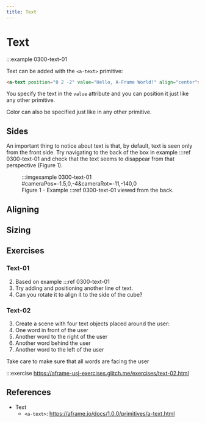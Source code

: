 ```yaml
---
title: Text
---
```



# Text

:::example 0300-text-01


Text can be added with the `<a-text>` primitive:

```html
<a-text position="0 2 -2" value="Hello, A-Frame World!" align="center"></a-text>
```

You specify the text in the `value` attribute and you can position it just like any other primitive.

Color can also be specified just like in any other primitive.

## Sides

An important thing to notice about text is that, by default, text is seen only from the front side. Try navigating to the back of the box in example :::ref 0300-text-01 and check that the text seems to disappear from that perspective (Figure 1).

<figure>
    :::imgexample 0300-text-01 #cameraPos=-1.5,0,-4&cameraRot=-11,-140,0
    <figcaption>Figure 1 - Example :::ref 0300-text-01 viewed from the back.</figcaption>
</figure>


## Aligning

## Sizing

  
## Exercises


### Text-01
2. Based on example :::ref 0300-text-01
  1. Try adding and positioning another line of text.
  2. Can you rotate it to align it to the side of the cube?
  
### Text-02
3. Create a scene with four text objects placed around the user:
  1. One word in front of the user
  2. Another word to the right of the user
  3. Another word behind the user
  4. Another word to the left of the user
  
Take care to make sure that all words are facing the user


:::exercise https://aframe-usj-exercises.glitch.me/exercises/text-02.html

  

## References

* Text
  * `<a-text>`: https://aframe.io/docs/1.0.0/primitives/a-text.html
